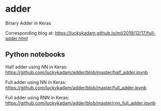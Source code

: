 # adder
Binary Adder in Keras

Corresponding blog at: https://luckykadam.github.io/ml/2019/12/17/full-adder.html

## Python notebooks

Half adder using NN in Keras: https://github.com/luckykadam/adder/blob/master/half_adder.ipynb

Full adder using NN in Keras: https://github.com/luckykadam/adder/blob/master/full_adder.ipynb

Full adder using RNN in Keras: https://github.com/luckykadam/adder/blob/master/rnn_full_adder.ipynb